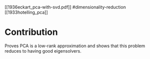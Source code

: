 [[1936eckart_pca-with-svd.pdf]]
#dimensionality-reduction
[[1933hotelling_pca]]

# Contribution 
   
   Proves PCA is a low-rank approximation and shows that this problem reduces to having good eigensolvers. 
